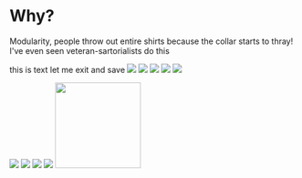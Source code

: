 # Why?

Modularity, people throw out entire shirts because the collar starts to thray! I've even seen veteran-sartorialists do this

this is text let me exit and save
<img src=/pix/pin-collar-mod2.avif>
<img src=/pix/pin-collar-mod3.avif>
<img src=/pix/pin-collar-mod4.avif>
<img src=/pix/pin-collar-mod5.avif>
<img src=/pix/pin-collar-mod6.avif>

<img src="/pix/collar6.avif" style="max-width: 390px; height: auto;">
<img src="/pix/collar8.avif" style="max-width: 390px; height: auto;">
<img src="/pix/collar9.avif" style="max-width: 390px; height: auto;">
<img src="/pix/collar10.avif" style="max-width: 390px; height: auto;">
<img src="/pix/collar-back-button.avif" style="width:150px; height: auto;">
